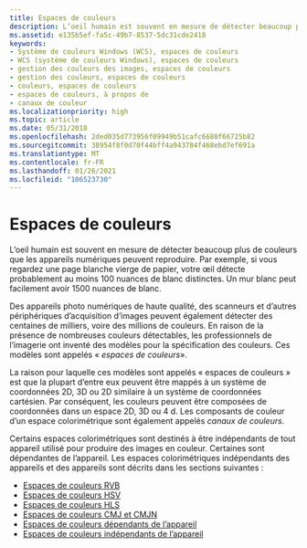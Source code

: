 ```yaml
---
title: Espaces de couleurs
description: L’oeil humain est souvent en mesure de détecter beaucoup plus de couleurs que les appareils numériques peuvent reproduire.
ms.assetid: e135b5ef-fa5c-49b7-8537-5dc31cde2418
keywords:
- Système de couleurs Windows (WCS), espaces de couleurs
- WCS (système de couleurs Windows), espaces de couleurs
- gestion des couleurs des images, espaces de couleurs
- gestion des couleurs, espaces de couleurs
- couleurs, espaces de couleurs
- espaces de couleurs, à propos de
- canaux de couleur
ms.localizationpriority: high
ms.topic: article
ms.date: 05/31/2018
ms.openlocfilehash: 2ded035d773956f09949b51cafc6680f66725b82
ms.sourcegitcommit: 38954f8f0d70f44bff4a943784f468ebd7ef691a
ms.translationtype: MT
ms.contentlocale: fr-FR
ms.lasthandoff: 01/26/2021
ms.locfileid: "106523730"
---
```

# <a name="color-spaces"></a>Espaces de couleurs

L’oeil humain est souvent en mesure de détecter beaucoup plus de couleurs que les appareils numériques peuvent reproduire. Par exemple, si vous regardez une page blanche vierge de papier, votre œil détecte probablement au moins 100 nuances de blanc distinctes. Un mur blanc peut facilement avoir 1500 nuances de blanc.

Des appareils photo numériques de haute qualité, des scanneurs et d’autres périphériques d’acquisition d’images peuvent également détecter des centaines de milliers, voire des millions de couleurs. En raison de la présence de nombreuses couleurs détectables, les professionnels de l’imagerie ont inventé des modèles pour la spécification des couleurs. Ces modèles sont appelés « *espaces de couleurs*».

La raison pour laquelle ces modèles sont appelés « espaces de couleurs » est que la plupart d’entre eux peuvent être mappés à un système de coordonnées 2D, 3D ou 2D similaire à un système de coordonnées cartésien. Par conséquent, les couleurs peuvent être composées de coordonnées dans un espace 2D, 3D ou 4 d. Les composants de couleur d’un espace colorimétrique sont également appelés *canaux de couleurs*.

Certains espaces colorimétriques sont destinés à être indépendants de tout appareil utilisé pour produire des images en couleur. Certaines sont dépendantes de l’appareil. Les espaces colorimétriques indépendants des appareils et des appareils sont décrits dans les sections suivantes :

-   [Espaces de couleurs RVB](rgb-color-spaces.md)
-   [Espaces de couleurs HSV](hsv-color-spaces.md)
-   [Espaces de couleurs HLS](hls-color-spaces.md)
-   [Espaces de couleurs CMJ et CMJN](cmy-and-cmyk-color-spaces.md)
-   [Espaces de couleurs dépendants de l’appareil](device-dependent-color-spaces.md)
-   [Espaces de couleurs indépendants de l’appareil](device-independent-color-spaces.md)

 

 




